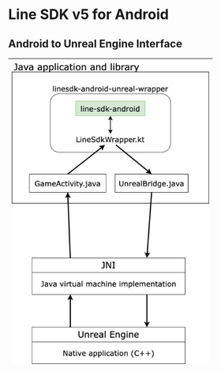 # Line SDK v5 for Android

## Android to Unreal Engine Interface

| <img src="../document/image/jni_structure.png"  width="400"> |
| -- |
